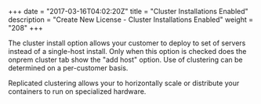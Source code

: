 +++
date = "2017-03-16T04:02:20Z"
title = "Cluster Installations Enabled"
description = "Create New License - Cluster Installations Enabled"
weight = "208"
+++

The cluster install option allows your customer to deploy to set of servers instead of a single-host install. Only when this option is checked does the onprem cluster tab show the "add host" option. Use of clustering can be determined on a per-customer basis.

Replicated clustering allows your to horizontally scale or distribute your containers to run on specialized hardware.
